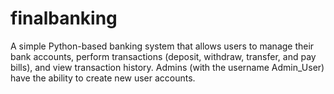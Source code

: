 # finalbanking
A simple Python-based banking system that allows users to manage their bank accounts, perform transactions (deposit, withdraw, transfer, and pay bills), and view transaction history. Admins (with the username Admin_User) have the ability to create new user accounts. 
